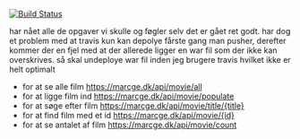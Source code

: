 [![Build Status](https://travis-ci.org/GGGE99/StartTest.svg?branch=master)](https://travis-ci.org/GGGE99/StartTest)

har nået alle de opgaver vi skulle og føgler selv det er gået ret godt. har dog et problem med at travis kun kan depolye fårste gang man pusher, derefter kommer der en fjel med at der allerede ligger en war fil som der ikke kan overskrives. så skal undeploye war fil inden jeg brugere travis hvilket ikke er helt optimalt

* for at se alle film https://marcge.dk/api/movie/all
* for at ligge film ind https://marcge.dk/api/movie/populate
* for at søge efter film https://marcge.dk/api/movie/title/{title}
* for at find film med et id https://marcge.dk/api/movie/{id}
* for at se antalet af film https://marcge.dk/api/movie/count




